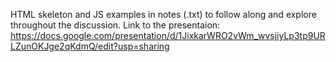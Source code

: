 HTML skeleton and JS examples in notes (.txt) to follow along and explore throughout the discussion. Link to the presentaion: https://docs.google.com/presentation/d/1JixkarWRO2vWm_wvsjiyLp3tp9URLZunOKJge2qKdmQ/edit?usp=sharing
